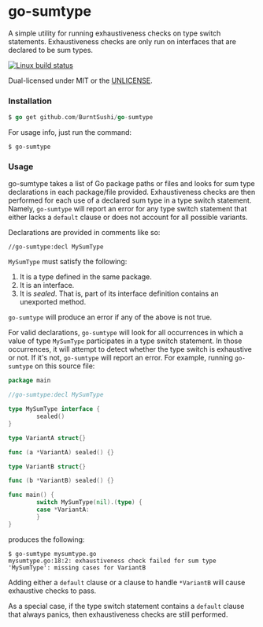 go-sumtype
==========
A simple utility for running exhaustiveness checks on type switch statements.
Exhaustiveness checks are only run on interfaces that are declared to be
sum types.

[![Linux build status](https://api.travis-ci.org/BurntSushi/go-sumtype.png)](https://travis-ci.org/BurntSushi/go-sumtype)

Dual-licensed under MIT or the [UNLICENSE](http://unlicense.org).

### Installation

```go
$ go get github.com/BurntSushi/go-sumtype
```

For usage info, just run the command:

```
$ go-sumtype
```

### Usage

go-sumtype takes a list of Go package paths or files and looks for sum type
declarations in each package/file provided. Exhaustiveness checks are then
performed for each use of a declared sum type in a type switch statement.
Namely, `go-sumtype` will report an error for any type switch statement that
either lacks a `default` clause or does not account for all possible variants.

Declarations are provided in comments like so:

```
//go-sumtype:decl MySumType
```

`MySumType` must satisfy the following:

1. It is a type defined in the same package.
2. It is an interface.
3. It is *sealed*. That is, part of its interface definition contains an
   unexported method.

`go-sumtype` will produce an error if any of the above is not true.

For valid declarations, `go-sumtype` will look for all occurrences in which a
value of type `MySumType` participates in a type switch statement. In those
occurrences, it will attempt to detect whether the type switch is exhaustive
or not. If it's not, `go-sumtype` will report an error. For example, running
`go-sumtype` on this source file:

```go
package main

//go-sumtype:decl MySumType

type MySumType interface {
        sealed()
}

type VariantA struct{}

func (a *VariantA) sealed() {}

type VariantB struct{}

func (b *VariantB) sealed() {}

func main() {
        switch MySumType(nil).(type) {
        case *VariantA:
        }
}
```

produces the following:

```
$ go-sumtype mysumtype.go
mysumtype.go:18:2: exhaustiveness check failed for sum type 'MySumType': missing cases for VariantB
```

Adding either a `default` clause or a clause to handle `*VariantB` will cause
exhaustive checks to pass.

As a special case, if the type switch statement contains a `default` clause
that always panics, then exhaustiveness checks are still performed.
